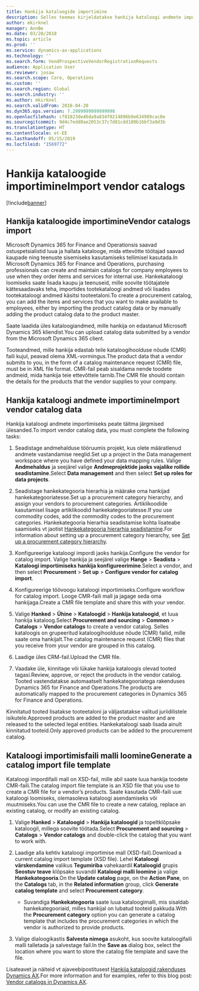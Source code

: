 ```yaml
---
title: Hankija kataloogide importimine
description: Selles teemas kirjeldatakse hankija kataloogi andmete importimise protsessi.
author: mkirknel
manager: AnnBe
ms.date: 03/20/2018
ms.topic: article
ms.prod: ''
ms.service: dynamics-ax-applications
ms.technology: ''
ms.search.form: VendProspectiveVendorRegistrationRequests
audience: Application User
ms.reviewer: josaw
ms.search.scope: Core, Operations
ms.custom: ''
ms.search.region: Global
ms.search.industry: ''
ms.author: mkirknel
ms.search.validFrom: 2018-04-20
ms.dyn365.ops.version: 7.2999999999999998
ms.openlocfilehash: cf81823de46da9a834f0214896b9e634989cac0e
ms.sourcegitcommit: 9d4c7edd0ae2053c37c7d81cdd180b16bf3a9d3b
ms.translationtype: HT
ms.contentlocale: et-EE
ms.lasthandoff: 05/15/2019
ms.locfileid: "1569772"
---
```

# <a name="import-vendor-catalogs"></a><span data-ttu-id="db4ca-103">Hankija kataloogide importimine</span><span class="sxs-lookup"><span data-stu-id="db4ca-103">Import vendor catalogs</span></span>
[!include[banner](../includes/banner.md)]

## <a name="vendor-catalogs-import"></a><span data-ttu-id="db4ca-104">Hankija kataloogide importimine</span><span class="sxs-lookup"><span data-stu-id="db4ca-104">Vendor catalogs import</span></span>

<span data-ttu-id="db4ca-105">Microsoft Dynamics 365 for Finance and Operationsis saavad ostuspetsialistid luua ja hallata katalooge, mida ettevõtte töötajad saavad kaupade ning teenuste sisemiseks kasutamiseks tellimisel kasutada.</span><span class="sxs-lookup"><span data-stu-id="db4ca-105">In Microsoft Dynamics 365 for Finance and Operations, purchasing professionals can create and maintain catalogs for company employees to use when they order items and services for internal use.</span></span> <span data-ttu-id="db4ca-106">Hankekataloogi loomiseks saate lisada kaupu ja teenuseid, mille soovite töötajatele kättesaadavaks teha, importides tootekataloogi andmed või lisades tootekataloogi andmed käsitsi tooteetaloni.</span><span class="sxs-lookup"><span data-stu-id="db4ca-106">To create a procurement catalog, you can add the items and services that you want to make available to employees, either by importing the product catalog data or by manually adding the product catalog data to the product master.</span></span> 

<span data-ttu-id="db4ca-107">Saate laadida üles kataloogiandmed, mille hankija on edastanud Microsoft Dynamics 365 kliendist.</span><span class="sxs-lookup"><span data-stu-id="db4ca-107">You can upload catalog data submitted by a vendor from the Microsoft Dynamics 365 client.</span></span>

<span data-ttu-id="db4ca-108">Tooteandmed, mille hankija edastab teile kataloogihoolduse nõude (CMR) faili kujul, peavad olema XML-vormingus.</span><span class="sxs-lookup"><span data-stu-id="db4ca-108">The product data that a vendor submits to you, in the form of a catalog maintenance request (CMR) file, must be in XML file format.</span></span> <span data-ttu-id="db4ca-109">CMR-fail peab sisaldama nende toodete andmeid, mida hankija teie ettevõttele tarnib.</span><span class="sxs-lookup"><span data-stu-id="db4ca-109">The CMR file should contain the details for the products that the vendor supplies to your company.</span></span>

## <a name="import-vendor-catalog-data"></a><span data-ttu-id="db4ca-110">Hankija kataloogi andmete importimine</span><span class="sxs-lookup"><span data-stu-id="db4ca-110">Import vendor catalog data</span></span>

<span data-ttu-id="db4ca-111">Hankija kataloogi andmete importimiseks peate täitma järgmised ülesanded.</span><span class="sxs-lookup"><span data-stu-id="db4ca-111">To import vendor catalog data, you must complete the following tasks:</span></span>

1.  <span data-ttu-id="db4ca-112">Seadistage andmehalduse tööruumis projekt, kus olete määratlenud andmete vastandamise reeglid.</span><span class="sxs-lookup"><span data-stu-id="db4ca-112">Set up a project in the Data management workspace where you have defined your data mapping rules.</span></span> <span data-ttu-id="db4ca-113">Valige **Andmehaldus** ja seejärel valige **Andmeprojektide jaoks vajalike rollide seadistamine**.</span><span class="sxs-lookup"><span data-stu-id="db4ca-113">Select **Data management** and then select **Set up roles for data projects**.</span></span> 

2.  <span data-ttu-id="db4ca-114">Seadistage hankekategooria hierarhia ja määrake oma hankijad hankekategooriatesse.</span><span class="sxs-lookup"><span data-stu-id="db4ca-114">Set up a procurement category hierarchy, and assign your vendors to procurement categories.</span></span> <span data-ttu-id="db4ca-115">Artiklikoodide kasutamisel lisage artiklikoodid hankekategooriatesse.</span><span class="sxs-lookup"><span data-stu-id="db4ca-115">If you use commodity codes, add the commodity codes to the procurement categories.</span></span> <span data-ttu-id="db4ca-116">Hankekategooria hierarhia seadistamise kohta lisateabe saamiseks vt jaotist [Hankekategooria hierarhia seadistamine](../procurement/tasks/set-up-procurement-category-hierarchy.md).</span><span class="sxs-lookup"><span data-stu-id="db4ca-116">For information about setting up a procurement category hierarchy, see [Set up a procurement category hierarchy](../procurement/tasks/set-up-procurement-category-hierarchy.md).</span></span>

3.  <span data-ttu-id="db4ca-117">Konfigureerige kataloogi impordi jaoks hankija.</span><span class="sxs-lookup"><span data-stu-id="db4ca-117">Configure the vendor for catalog import.</span></span> <span data-ttu-id="db4ca-118">Valige hankija ja seejärel valige **Hange** > **Seadista** > **Kataloogi importimiseks hankija konfigureerimine**.</span><span class="sxs-lookup"><span data-stu-id="db4ca-118">Select a vendor, and then select **Procurement** > **Set up** > **Configure vendor for catalog import**.</span></span>

4.  <span data-ttu-id="db4ca-119">Konfigureerige töövoogu kataloogi importimiseks.</span><span class="sxs-lookup"><span data-stu-id="db4ca-119">Configure workflow for catalog import.</span></span> <span data-ttu-id="db4ca-120">Looge CMR-faili mall ja jagage seda oma hankijaga.</span><span class="sxs-lookup"><span data-stu-id="db4ca-120">Create a CMR file template and share this with your vendor.</span></span>

5.  <span data-ttu-id="db4ca-121">Valige **Hanked** \> **Ühine** \> **Kataloogid** \> **Hankija kataloogid**, et luua hankija kataloog.</span><span class="sxs-lookup"><span data-stu-id="db4ca-121">Select **Procurement and sourcing** \> **Common** \> **Catalogs** \> **Vendor catalogs** to create a vendor catalog.</span></span> <span data-ttu-id="db4ca-122">Selles kataloogis on grupeeritud kataloogihoolduse nõude (CMR) failid, mille saate oma hankijalt.</span><span class="sxs-lookup"><span data-stu-id="db4ca-122">The catalog maintenance request (CMR) files that you receive from your vendor are grouped in this catalog.</span></span> 

6.  <span data-ttu-id="db4ca-123">Laadige üles CRM-fail.</span><span class="sxs-lookup"><span data-stu-id="db4ca-123">Upload the CMR file.</span></span>

7.  <span data-ttu-id="db4ca-124">Vaadake üle, kinnitage või lükake hankija kataloogis olevad tooted tagasi.</span><span class="sxs-lookup"><span data-stu-id="db4ca-124">Review, approve, or reject the products in the vendor catalog.</span></span> <span data-ttu-id="db4ca-125">Tooted vastendatakse automaatselt hankekategooriatega rakenduses Dynamics 365 for Finance and Operations.</span><span class="sxs-lookup"><span data-stu-id="db4ca-125">The products are automatically mapped to the procurement categories in Dynamics 365 for Finance and Operations.</span></span> 
    
<span data-ttu-id="db4ca-126">Kinnitatud tooted lisatakse tooteetaloni ja väljastatakse valitud juriidilistele isikutele.</span><span class="sxs-lookup"><span data-stu-id="db4ca-126">Approved products are added to the product master and are released to the selected legal entities.</span></span> <span data-ttu-id="db4ca-127">Hankekataloogi saab lisada ainult kinnitatud tooteid.</span><span class="sxs-lookup"><span data-stu-id="db4ca-127">Only approved products can be added to the procurement catalog.</span></span>

## <a name="generate-a-catalog-import-file-template"></a><span data-ttu-id="db4ca-128">Kataloogi importimisfaili malli loomine</span><span class="sxs-lookup"><span data-stu-id="db4ca-128">Generate a catalog import file template</span></span>

<span data-ttu-id="db4ca-129">Kataloogi impordifaili mall on XSD-fail, mille abil saate luua hankija toodete CMR-faili.</span><span class="sxs-lookup"><span data-stu-id="db4ca-129">The catalog import file template is an XSD file that you use to create a CMR file for a vendor’s products.</span></span> <span data-ttu-id="db4ca-130">Saate kasutada CMR-faili uue kataloogi loomiseks, olemasoleva kataloogi asendamiseks või muutmiseks.</span><span class="sxs-lookup"><span data-stu-id="db4ca-130">You can use the CMR file to create a new catalog, replace an existing catalog, or modify an existing catalog.</span></span>

1.  <span data-ttu-id="db4ca-131">Valige **Hanked** \> **Kataloogid** \> **Hankija kataloogid** ja topeltklõpsake kataloogil, millega soovite töötada.</span><span class="sxs-lookup"><span data-stu-id="db4ca-131">Select **Procurement and sourcing** \> **Catalogs** \> **Vendor catalogs** and double-click the catalog that you want to work with.</span></span>

2.  <span data-ttu-id="db4ca-132">Laadige alla kehtiv kataloogi importimise mall (XSD-fail).</span><span class="sxs-lookup"><span data-stu-id="db4ca-132">Download a current catalog import template (XSD file).</span></span> <span data-ttu-id="db4ca-133">Lehel **Kataloogi värskendamine** valikus **Tegumiriba** vahekaardil **Kataloogid** grupis **Seostuv teave** klõpsake suvandil **Kataloogi malli loomine** ja valige **Hankekategooria**.</span><span class="sxs-lookup"><span data-stu-id="db4ca-133">On the **Update catalog** page, on the **Action Pane**, on the **Catalogs** tab, in the **Related information** group, click **Generate catalog template** and select **Procurement category**.</span></span>

    -   <span data-ttu-id="db4ca-134">Suvandiga **Hankekategooria** saate luua kataloogimalli, mis sisaldab hankekategooriaid, milles hankijal on lubatud tooteid pakkuda.</span><span class="sxs-lookup"><span data-stu-id="db4ca-134">With the **Procurement category** option you can generate a catalog template that includes the procurement categories in which the vendor is authorized to provide products.</span></span>

3. <span data-ttu-id="db4ca-135">Valige dialoogikastis **Salvesta nimega** asukoht, kus soovite kataloogifaili malli talletada ja salvestage fail.</span><span class="sxs-lookup"><span data-stu-id="db4ca-135">In the **Save as** dialog box, select the location where you want to store the catalog file template and save the file.</span></span>

<span data-ttu-id="db4ca-136">Lisateavet ja näiteid vt ajaveebipostitusest [Hankija kataloogid rakenduses Dynamics AX](https://blogs.msdn.microsoft.com/dynamicsaxscm/2016/05/25/vendor-catalogs-in-dynamics-ax/).</span><span class="sxs-lookup"><span data-stu-id="db4ca-136">For more information and for examples, refer to this blog post: [Vendor catalogs in Dynamics AX](https://blogs.msdn.microsoft.com/dynamicsaxscm/2016/05/25/vendor-catalogs-in-dynamics-ax/).</span></span>
